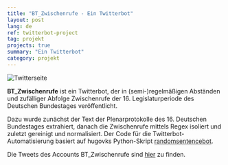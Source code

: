 ```yaml
---
title: "BT_Zwischenrufe - Ein Twitterbot"
layout: post
lang: de
ref: twitterbot-project
tag: projekt
projects: true
summary: "Ein Twitterbot"
category: projekt
---
```

![Twitterseite]({{site.url}}{{site.baseurl}}/assets/images/bt-twitterbot.png)

**BT_Zwischenrufe** ist ein Twitterbot, der in (semi-)regelmäßigen Abständen und zufälliger Abfolge Zwischenrufe der 16. Legislaturperiode des Deutschen Bundestages veröffentlicht.

Dazu wurde zunächst der Text der Plenarprotokolle des 16. Deutschen Bundestages extrahiert, danach die Zwischenrufe mittels Regex isoliert und zuletzt gereinigt und normalisiert. Der Code für die Twitterbot-Automatisierung basiert auf hugovks Python-Skript [randomsentencebot](https://github.com/hugovk/randomsentencebot).

Die Tweets des Accounts BT_Zwischenrufe sind [hier](https://twitter.com/bt_zwischenrufe) zu finden.
